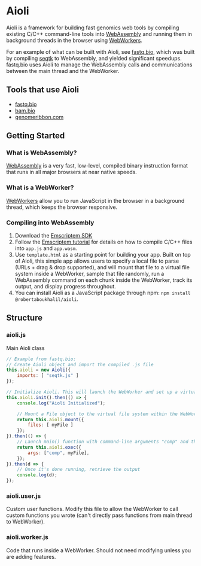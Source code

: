 # Aioli

Aioli is a framework for building fast genomics web tools by compiling existing C/C++ command-line tools into [WebAssembly](https://developer.mozilla.org/en-US/docs/WebAssembly) and running them in background threads in the browser using [WebWorkers](https://developer.mozilla.org/en-US/docs/Web/API/Web_Workers_API).

For an example of what can be built with Aioli, see [fastq.bio](https://github.com/robertaboukhalil/fastq.bio), which was built by compiling [seqtk](https://github.com/lh3/seqtk) to WebAssembly, and yielded significant speedups. fastq.bio uses Aioli to manage the WebAssembly calls and communications between the main thread and the WebWorker.

## Tools that use Aioli

- [fastq.bio](https://github.com/robertaboukhalil/fastq.bio)
- [bam.bio](https://github.com/robertaboukhalil/bam.bio)
- [genomeribbon.com](https://github.com/MariaNattestad/Ribbon)

## Getting Started

### What is WebAssembly?
[WebAssembly](https://developer.mozilla.org/en-US/docs/WebAssembly) is a very fast, low-level, compiled binary instruction format that runs in all major browsers at near native speeds.

### What is a WebWorker?
[WebWorkers](https://developer.mozilla.org/en-US/docs/Web/API/Web_Workers_API) allow you to run JavaScript in the browser in a background thread, which keeps the browser responsive.

### Compiling into WebAssembly
1. Download the [Emscriptem SDK](https://kripken.github.io/emscripten-site/docs/getting_started/downloads.html)
2. Follow the [Emscriptem tutorial](https://kripken.github.io/emscripten-site/docs/getting_started/Tutorial.html) for details on how to compile C/C++ files into `app.js` and `app.wasm`.
3. Use `template.html` as a starting point for building your app. Built on top of Aioli, this simple app allows users to specify a local file to parse (URLs + drag & drop supported), and will mount that file to a virtual file system inside a WebWorker, sample that file randomly, run a WebAssembly command on each chunk inside the WebWorker, track its output, and display progress throughout.
4. You can install Aioli as a JavaScript package through npm: `npm install @robertaboukhalil/aioli`.

## Structure
### aioli.js
Main Aioli class

```javascript
// Example from fastq.bio:
// Create Aioli object and import the compiled .js file
this.aioli = new Aioli({
    imports: [ "seqtk.js" ]
});

// Initialize Aioli. This will launch the WebWorker and set up a virtual File System
this.aioli.init().then(() => {
    console.log("Aioli Initialized");

    // Mount a File object to the virtual file system within the WebWorker
    return this.aioli.mount({
        files: [ myFile ]
    });
}).then(() => {
    // Launch main() function with command-line arguments "comp" and the File object
    return this.aioli.exec({
        args: ["comp", myFile],
    });
}).then(d => {
    // Once it's done running, retrieve the output
    console.log(d);
});
```

### aioli.user.js
Custom user functions. Modify this file to allow the WebWorker to call custom functions you wrote (can't directly pass functions from main thread to WebWorker).

### aioli.worker.js
Code that runs inside a WebWorker. Should not need modifying unless you are adding features.
